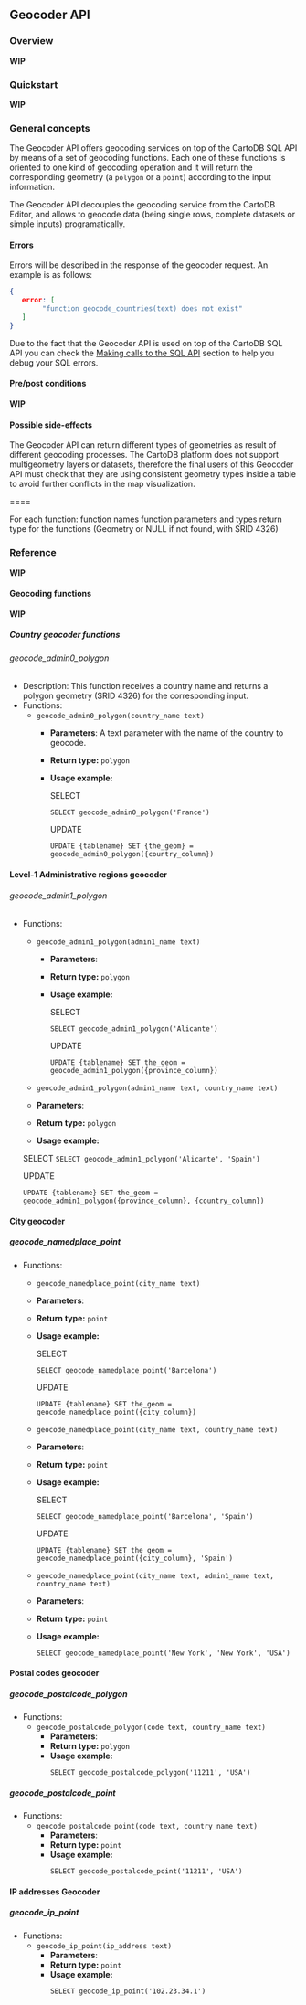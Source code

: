 ## Geocoder API

### Overview
**WIP**
### Quickstart
**WIP**
### General concepts
The Geocoder API offers geocoding services on top of the CartoDB SQL API by means of a set of geocoding functions. Each one of these functions is oriented to one kind of geocoding operation and it will return the corresponding geometry (a `polygon` or a `point`) according to the input information.

The Geocoder API decouples the geocoding service from the CartoDB Editor, and allows to geocode data (being single rows, complete datasets or simple inputs) programatically. 

#### Errors
Errors will be described in the response of the geocoder request. An example is as follows:

  ```json
  {
     error: [
          "function geocode_countries(text) does not exist"
     ]
  }
  ```

Due to the fact that the Geocoder API is used on top of the CartoDB SQL API you can check the [Making calls to the SQL API](http://docs.cartodb.com/cartodb-platform/sql-api/making-calls/) section to help you debug your SQL errors.

#### Pre/post conditions
**WIP**

#### Possible side-effects
The Geocoder API can return different types of geometries as result of different geocoding processes. The CartoDB platform does not support multigeometry layers or datasets, therefore the final users of this Geocoder API must check that they are using consistent geometry types inside a table to avoid further conflicts in the map visualization.

====

For each function:
function names
function parameters and types 
return type for the functions  (Geometry or NULL if not found, with SRID 4326)

### Reference
**WIP**
#### Geocoding functions
**WIP**
##### Country geocoder functions
###### geocode_admin0_polygon
* Description:
 This function receives a country name and returns a polygon geometry (SRID 4326) for the corresponding input.
* Functions:
  * `geocode_admin0_polygon(country_name text)`
     * **Parameters**: A text parameter with the name of the country to geocode.
     * **Return type:** `polygon`
     * **Usage example:**
     
       SELECT
       `````
       SELECT geocode_admin0_polygon('France')
       `````

       UPDATE
       `````
       UPDATE {tablename} SET {the_geom} = geocode_admin0_polygon({country_column})
       `````

#### Level-1 Administrative regions geocoder
###### geocode_admin1_polygon
* Functions: 
  * `geocode_admin1_polygon(admin1_name text)`
    * **Parameters**: 
    * **Return type:** `polygon`
    * **Usage example:**
    
      SELECT
      `````
      SELECT geocode_admin1_polygon('Alicante')
      `````

      UPDATE
      `````
      UPDATE {tablename} SET the_geom = geocode_admin1_polygon({province_column})
      `````

  *  `geocode_admin1_polygon(admin1_name text, country_name text)`
    * **Parameters**: 
    * **Return type:** `polygon`
    * **Usage example:**
     
     SELECT
      `````
      SELECT geocode_admin1_polygon('Alicante', 'Spain')
      `````

     UPDATE
     `````
     UPDATE {tablename} SET the_geom = geocode_admin1_polygon({province_column}, {country_column})
     `````

#### City geocoder
##### geocode_namedplace_point
* Functions:
  *  `geocode_namedplace_point(city_name text)`
    * **Parameters**: 
    * **Return type:** `point`
    * **Usage example:**
    
      SELECT
      `````
      SELECT geocode_namedplace_point('Barcelona')
      `````

      UPDATE
      `````
      UPDATE {tablename} SET the_geom = geocode_namedplace_point({city_column})
      `````

  *  `geocode_namedplace_point(city_name text, country_name text)`
    * **Parameters**: 
    * **Return type:** `point`
    * **Usage example:**
    
      SELECT
      `````
      SELECT geocode_namedplace_point('Barcelona', 'Spain')
      `````

      UPDATE
      `````
      UPDATE {tablename} SET the_geom = geocode_namedplace_point({city_column}, 'Spain')
      `````
      
  *  `geocode_namedplace_point(city_name text, admin1_name text, country_name text)`
    * **Parameters**: 
    * **Return type:** `point`
    * **Usage example:**
      `````
      SELECT geocode_namedplace_point('New York', 'New York', 'USA')
      `````

#### Postal codes geocoder
##### geocode_postalcode_polygon
* Functions:
  * `geocode_postalcode_polygon(code text, country_name text)`
    * **Parameters**: 
    * **Return type:** `polygon`
    * **Usage example:**
        `````
      SELECT geocode_postalcode_polygon('11211', 'USA')
      `````

##### geocode_postalcode_point
* Functions:
  * `geocode_postalcode_point(code text, country_name text)`
    * **Parameters**: 
    * **Return type:** `point`
    * **Usage example:**
        `````
      SELECT geocode_postalcode_point('11211', 'USA')
      `````

#### IP addresses Geocoder
##### geocode_ip_point
* Functions:
  * `geocode_ip_point(ip_address text)`
    * **Parameters**: 
    * **Return type:** `point`
    * **Usage example:**
        `````
      SELECT geocode_ip_point('102.23.34.1')
      `````








